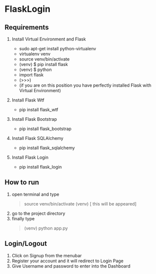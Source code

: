 # FlaskLogin
## Requirements
1. Install Virtual Environment and Flask
   * sudo apt-get install python-virtualenv
   * virtualenv venv
   * source venv/bin/activate
   * (venv) $ pip install flask
   * (venv) $ python
   * import flask
   * (>>>) 
   * (if you are on this position you have perfectly installed Flask with Virtual Environment)
   
2. Install Flask Wtf
    * pip install flask_wtf
    
3. Install Flask Bootstrap
    * pip install flask_bootstrap
    
4. Install Flask SQLAlchemy
    * pip install flask_sqlalchemy

5. Install Flask Login
    * pip install flask_login
    
## How to run 
1. open terminal and type 
    > source venv/bin/activate
    > (venv) [ this will be appeared]
2. go to the project directory
3. finally type
    > (venv) python app.py 
## Login/Logout
1. Click on Signup from the menubar
2. Register your account and it will redirect to Login Page
3. Give Username and password to enter into the Dashboard
